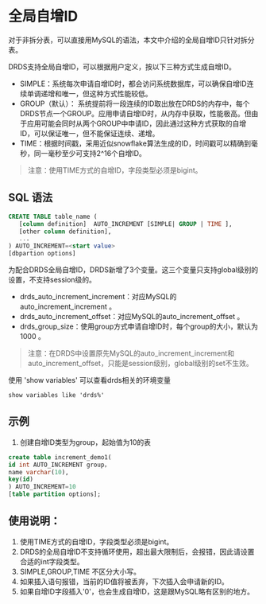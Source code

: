 # 全局自增ID
对于非拆分表，可以直接用MySQL的语法，本文中介绍的全局自增ID只针对拆分表。

DRDS支持全局自增ID，可以根据用户定义，按以下三种方式生成自增ID。
- SIMPLE：系统每次申请自增ID时，都会访问系统数据库，可以确保自增ID连续单调递增和唯一，但这种方式性能较低。
- GROUP（默认）： 系统提前将一段连续的ID取出放在DRDS的内存中，每个DRDS节点一个GROUP。应用申请自增ID时，从内存中获取，性能极高。但由于应用可能会同时从两个GROUP中申请ID，因此通过这种方式获取的自增ID，可以保证唯一，但不能保证连续、递增。
- TIME：根据时间戳，采用近似snowflake算法生成的ID，时间戳可以精确到毫秒，同一毫秒至少可支持2^16个自增ID。 
> 注意：使用TIME方式的自增ID，字段类型必须是bigint。

## SQL 语法
```SQL
CREATE TABLE table_name (
   [column definition]  AUTO_INCREMENT [SIMPLE| GROUP | TIME ],
   [other column definition],
   ...
) AUTO_INCREMENT=<start value>
[dbpartion options]
```
为配合DRDS全局自增ID，DRDS新增了3个变量。这三个变量只支持global级别的设置，不支持session级的。
- drds_auto_increment_increment：对应MySQL的auto_increment_increment 。
- drds_auto_increment_offset：对应MySQL的auto_increment_offset 。
- drds_group_size：使用group方式申请自增ID时，每个group的大小，默认为1000 。
> 注意：在DRDS中设置原先MySQL的auto_increment_increment和auto_increment_offset，只能是session级别，global级别的set不生效。


使用 'show variables' 可以查看drds相关的环境变量
```
show variables like 'drds%' 
```

## 示例
1. 创建自增ID类型为group，起始值为10的表
```SQL
create table increment_demo1(
id int AUTO_INCREMENT group，
name varchar(10),
key(id)
) AUTO_INCREMENT=10
[table partition options];
```

## 使用说明：
1. 使用TIME方式的自增ID，字段类型必须是bigint。
2. DRDS的全局自增ID不支持循环使用，超出最大限制后，会报错，因此请设置合适的int字段类型。
3. SIMPLE,GROUP,TIME 不区分大小写。
4. 如果插入语句报错，当前的ID值将被丢弃，下次插入会申请新的ID。
5. 如果自增ID字段插入'0'，也会生成自增ID，这是跟MySQL略有区别的地方。
